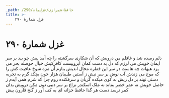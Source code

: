 ```yaml
---
_path: /حافظ-شیرازی/غزلیات/290
title: >-
    غزل شمارهٔ ۲۹۰
---
```

# غزل شمارهٔ ۲۹۰

دلم رمیده شد و غافلم من درویش
که آن شکاری سرگشته را چه آمد پیش
چو بید بر سر ایمان خویش می لرزم
که دل به دست کمان ابروییست کافرکیش
خیال حوصله بحر می پزد هیهات
چه هاست در سر این قطره محال اندیش
بنازم آن مژه شوخ عافیت کش را
که موج می زندش آب نوش بر سر نیش
ز آستین طبیبان هزار خون بچکد
گرم به تجربه دستی نهند بر دل ریش
به کوی میکده گریان و سرفکنده روم
چرا که شرم همی آیدم ز حاصل خویش
نه عمر خضر بماند نه ملک اسکندر
نزاع بر سر دنیی دون مکن درویش
بدان کمر نرسد دست هر گدا حافظ
خزانه ای به کف آور ز گنج قارون بیش
